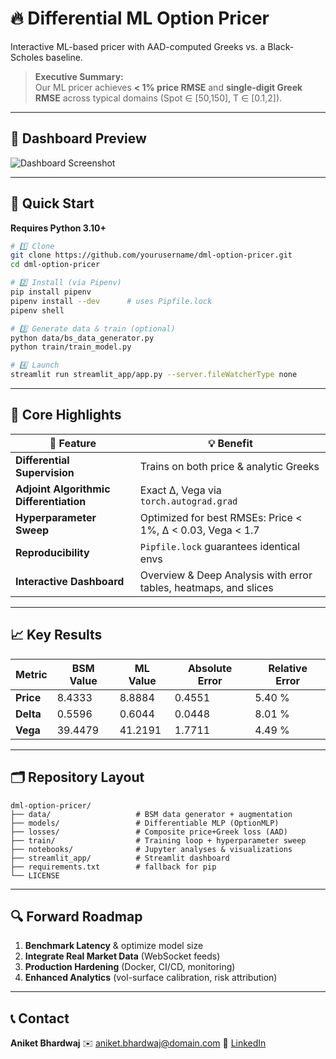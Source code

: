 # 🔥 Differential ML Option Pricer

Interactive ML-based pricer with AAD-computed Greeks vs. a Black-Scholes baseline.

> **Executive Summary:**  
> Our ML pricer achieves **< 1% price RMSE** and **single-digit Greek RMSE** across typical domains (Spot ∈ [50,150], T ∈ [0.1,2]).  

---

## 📸 Dashboard Preview

![Dashboard Screenshot](docs/dashboard.png)

---

## 🚀 Quick Start

**Requires Python 3.10+**

```bash
# 1️⃣ Clone
git clone https://github.com/yourusername/dml-option-pricer.git
cd dml-option-pricer

# 2️⃣ Install (via Pipenv)
pip install pipenv
pipenv install --dev      # uses Pipfile.lock
pipenv shell

# 3️⃣ Generate data & train (optional)
python data/bs_data_generator.py
python train/train_model.py

# 4️⃣ Launch
streamlit run streamlit_app/app.py --server.fileWatcherType none
````

---

## 🎯 Core Highlights

| 🚀 Feature                              | 💡 Benefit                                                       |
| --------------------------------------- | ---------------------------------------------------------------- |
| **Differential Supervision**            | Trains on both price & analytic Greeks                           |
| **Adjoint Algorithmic Differentiation** | Exact Δ, Vega via `torch.autograd.grad`                          |
| **Hyperparameter Sweep**                | Optimized for best RMSEs: Price < 1%, Δ < 0.03, Vega < 1.7       |
| **Reproducibility**                     | `Pipfile.lock` guarantees identical envs                         |
| **Interactive Dashboard**               | Overview & Deep Analysis with error tables, heatmaps, and slices |

---

## 📈 Key Results

| Metric    | BSM Value | ML Value | Absolute Error | Relative Error |
| --------- | --------- | -------- | -------------- | -------------- |
| **Price** | 8.4333    | 8.8884   | 0.4551         | 5.40 %         |
| **Delta** | 0.5596    | 0.6044   | 0.0448         | 8.01 %         |
| **Vega**  | 39.4479   | 41.2191  | 1.7711         | 4.49 %         |

---

## 🗂 Repository Layout

```text
dml-option-pricer/
├── data/                   # BSM data generator + augmentation
├── models/                 # Differentiable MLP (OptionMLP)
├── losses/                 # Composite price+Greek loss (AAD)
├── train/                  # Training loop + hyperparameter sweep
├── notebooks/              # Jupyter analyses & visualizations
├── streamlit_app/          # Streamlit dashboard
├── requirements.txt        # fallback for pip
└── LICENSE
```

---

## 🔍 Forward Roadmap

1. **Benchmark Latency** & optimize model size
2. **Integrate Real Market Data** (WebSocket feeds)
3. **Production Hardening** (Docker, CI/CD, monitoring)
4. **Enhanced Analytics** (vol-surface calibration, risk attribution)

---

## 📞 Contact

**Aniket Bhardwaj**
✉️ [aniket.bhardwaj@domain.com](mailto:bhardwaj.aniket2002@gmail.com)
🔗 [LinkedIn](https://www.linkedin.com/in/aniket-bhardwaj-b002/)

```
```
